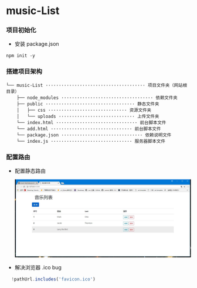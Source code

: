 # music-List

### 项目初始化



+ 安装 package.json

```
npm init -y
```

  

### 搭建项目架构

```
└── music-List ······································ 项目文件夹（网站根目录）
    ├── node_modules ··································· 依赖文件夹
    ├── public ·································· 静态文件夹
    │   ├── css ······························ 资源文件夹
    │   └── uploads ····························· 上传文件夹
    └── index.html ······························· 前台脚本文件
    └── add.html ······························· 前台脚本文件
    └── package.json ······························· 依赖说明文件
    └── index.js ······························· 服务器脚本文件
```



### 配置路由

+ 配置静态路由

  <img src="public/img/1.jpg"> 

+ 解决浏览器 .ico  bug

``` Javascript
  ​!pathUrl.includes('favicon.ico')
  ```